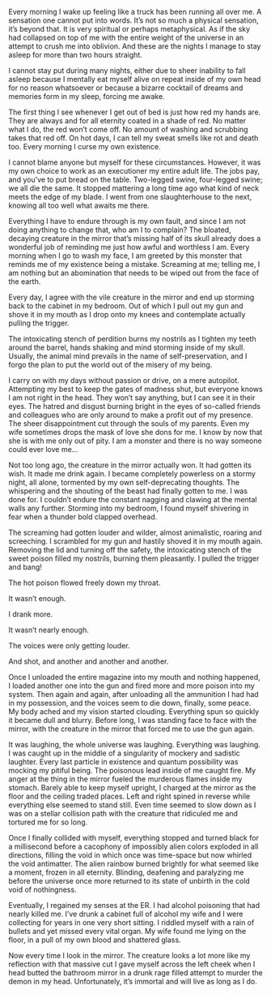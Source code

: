  

Every morning I wake up feeling like a truck has been running all over me. A sensation one cannot put into words. It’s not so much a physical sensation, it’s beyond that. It is very spiritual or perhaps metaphysical. As if the sky had collapsed on top of me with the entire weight of the universe in an attempt to crush me into oblivion. And these are the nights I manage to stay asleep for more than two hours straight.

I cannot stay put during many nights, either due to sheer inability to fall asleep because I mentally eat myself alive on repeat inside of my own head for no reason whatsoever or because a bizarre cocktail of dreams and memories form in my sleep, forcing me awake.

The first thing I see whenever I get out of bed is just how red my hands are. They are always and for all eternity coated in a shade of red. No matter what I do, the red won’t come off. No amount of washing and scrubbing takes that red off. On hot days, I can tell my sweat smells like rot and death too. Every morning I curse my own existence.

I cannot blame anyone but myself for these circumstances. However, it was my own choice to work as an executioner my entire adult life. The jobs pay, and you’ve to put bread on the table. Two-legged swine, four-legged swine; we all die the same. It stopped mattering a long time ago what kind of neck meets the edge of my blade. I went from one slaughterhouse to the next, knowing all too well what awaits me there.

Everything I have to endure through is my own fault, and since I am not doing anything to change that, who am I to complain? The bloated, decaying creature in the mirror that’s missing half of its skull already does a wonderful job of reminding me just how awful and worthless I am. Every morning when I go to wash my face, I am greeted by this monster that reminds me of my existence being a mistake. Screaming at me; telling me, I am nothing but an abomination that needs to be wiped out from the face of the earth.

Every day, I agree with the vile creature in the mirror and end up storming back to the cabinet in my bedroom. Out of which I pull out my gun and shove it in my mouth as I drop onto my knees and contemplate actually pulling the trigger.

The intoxicating stench of perdition burns my nostrils as I tighten my teeth around the barrel, hands shaking and mind storming inside of my skull. Usually, the animal mind prevails in the name of self-preservation, and I forgo the plan to put the world out of the misery of my being.

I carry on with my days without passion or drive, on a mere autopilot. Attempting my best to keep the gates of madness shut, but everyone knows I am not right in the head. They won’t say anything, but I can see it in their eyes. The hatred and disgust burning bright in the eyes of so-called friends and colleagues who are only around to make a profit out of my presence. The sheer disappointment cut through the souls of my parents. Even my wife sometimes drops the mask of love she dons for me. I know by now that she is with me only out of pity. I am a monster and there is no way someone could ever love me…

Not too long ago, the creature in the mirror actually won. It had gotten its wish. It made me drink again. I became completely powerless on a stormy night, all alone, tormented by my own self-deprecating thoughts. The whispering and the shouting of the beast had finally gotten to me. I was done for. I couldn’t endure the constant nagging and clawing at the mental walls any further. Storming into my bedroom, I found myself shivering in fear when a thunder bold clapped overhead.

The screaming had gotten louder and wilder, almost animalistic, roaring and screeching. I scrambled for my gun and hastily shoved it in my mouth again. Removing the lid and turning off the safety, the intoxicating stench of the sweet poison filled my nostrils, burning them pleasantly. I pulled the trigger and bang!

The hot poison flowed freely down my throat.

It wasn’t enough.

I drank more.

It wasn’t nearly enough.

The voices were only getting louder.

And shot, and another and another and another.

Once I unloaded the entire magazine into my mouth and nothing happened, I loaded another one into the gun and fired more and more poison into my system. Then again and again, after unloading all the ammunition I had had in my possession, and the voices seem to die down, finally, some peace. My body ached and my vision started clouding. Everything spun so quickly it became dull and blurry. Before long, I was standing face to face with the mirror, with the creature in the mirror that forced me to use the gun again.

It was laughing, the whole universe was laughing. Everything was laughing. I was caught up in the middle of a singularity of mockery and sadistic laughter. Every last particle in existence and quantum possibility was mocking my pitiful being. The poisonous lead inside of me caught fire. My anger at the thing in the mirror fueled the murderous flames inside my stomach. Barely able to keep myself upright, I charged at the mirror as the floor and the ceiling traded places. Left and right spined in reverse while everything else seemed to stand still. Even time seemed to slow down as I was on a stellar collision path with the creature that ridiculed me and tortured me for so long.

Once I finally collided with myself, everything stopped and turned black for a millisecond before a cacophony of impossibly alien colors exploded in all directions, filling the void in which once was time-space but now whirled the void antimatter. The alien rainbow burned brightly for what seemed like a moment, frozen in all eternity. Blinding, deafening and paralyzing me before the universe once more returned to its state of unbirth in the cold void of nothingness.

Eventually, I regained my senses at the ER. I had alcohol poisoning that had nearly killed me. I’ve drunk a cabinet full of alcohol my wife and I were collecting for years in one very short sitting. I riddled myself with a rain of bullets and yet missed every vital organ. My wife found me lying on the floor, in a pull of my own blood and shattered glass.

Now every time I look in the mirror. The creature looks a lot more like my reflection with that massive cut I gave myself across the left cheek when I head butted the bathroom mirror in a drunk rage filled attempt to murder the demon in my head. Unfortunately, it’s immortal and will live as long as I do.